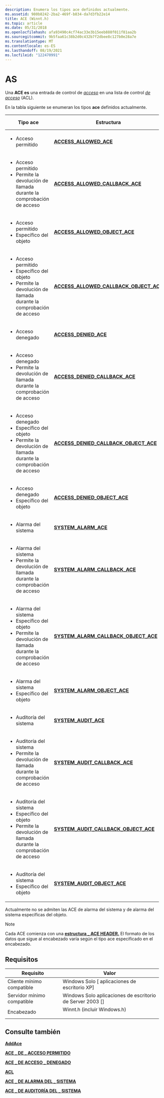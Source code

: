 ```yaml
---
description: Enumera los tipos ace definidos actualmente.
ms.assetid: 980b8242-2ba2-469f-b834-da7d3fb22e14
title: ACE (Winnt.h)
ms.topic: article
ms.date: 05/31/2018
ms.openlocfilehash: afa93490c4cf74ac33e3b15eeb888f011f81aa2b
ms.sourcegitcommit: 9b5faa61c38b2d0c432b7f2dbee8c127b0e28a7e
ms.translationtype: MT
ms.contentlocale: es-ES
ms.lasthandoff: 08/19/2021
ms.locfileid: "122470991"
---
```

# <a name="ace"></a>AS

Una **ACE es** una entrada de control de [*acceso*](/windows/desktop/SecGloss/a-gly) en una lista de control [*de acceso*](/windows/desktop/SecGloss/a-gly) (ACL).

En la tabla siguiente se enumeran los tipos **ace** definidos actualmente.




| Tipo ace | Estructura | Tipo de ACL | 
|----------|-----------|----------|
| <ul><li>Acceso permitido</li></ul> | <a href="/windows/desktop/api/Winnt/ns-winnt-access_allowed_ace"><strong>ACCESS_ALLOWED_ACE</strong></a> | Discrecional | 
| <ul><li>Acceso permitido</li><li>Permite la devolución de llamada durante la comprobación de acceso</li></ul> | <a href="/windows/desktop/api/Winnt/ns-winnt-access_allowed_callback_ace"><strong>ACCESS_ALLOWED_CALLBACK_ACE</strong></a> | Discrecional | 
| <ul><li>Acceso permitido</li><li>Específico del objeto</li></ul> | <a href="/windows/desktop/api/Winnt/ns-winnt-access_allowed_object_ace"><strong>ACCESS_ALLOWED_OBJECT_ACE</strong></a> | Discrecional | 
| <ul><li>Acceso permitido</li><li>Específico del objeto</li><li>Permite la devolución de llamada durante la comprobación de acceso</li></ul> | <a href="/windows/desktop/api/Winnt/ns-winnt-access_allowed_callback_object_ace"><strong>ACCESS_ALLOWED_CALLBACK_OBJECT_ACE</strong></a> | Discrecional | 
| <ul><li>Acceso denegado</li></ul> | <a href="/windows/desktop/api/Winnt/ns-winnt-access_denied_ace"><strong>ACCESS_DENIED_ACE</strong></a> | Discrecional | 
| <ul><li>Acceso denegado</li><li>Permite la devolución de llamada durante la comprobación de acceso</li></ul> | <a href="/windows/desktop/api/Winnt/ns-winnt-access_denied_callback_ace"><strong>ACCESS_DENIED_CALLBACK_ACE</strong></a> | Discrecional | 
| <ul><li>Acceso denegado</li><li>Específico del objeto</li><li>Permite la devolución de llamada durante la comprobación de acceso</li></ul> | <a href="/windows/desktop/api/Winnt/ns-winnt-access_denied_callback_object_ace"><strong>ACCESS_DENIED_CALLBACK_OBJECT_ACE</strong></a> | Discrecional | 
| <ul><li>Acceso denegado</li><li>Específico del objeto</li></ul> | <a href="/windows/desktop/api/Winnt/ns-winnt-access_denied_object_ace"><strong>ACCESS_DENIED_OBJECT_ACE</strong></a> | Discrecional | 
| <ul><li>Alarma del sistema</li></ul> | <a href="/windows/desktop/api/Winnt/ns-winnt-system_alarm_ace"><strong>SYSTEM_ALARM_ACE</strong></a> | Sistema | 
| <ul><li>Alarma del sistema</li><li>Permite la devolución de llamada durante la comprobación de acceso</li></ul> | <a href="/windows/desktop/api/Winnt/ns-winnt-system_alarm_callback_ace"><strong>SYSTEM_ALARM_CALLBACK_ACE</strong></a> | Sistema | 
| <ul><li>Alarma del sistema</li><li>Específico del objeto</li><li>Permite la devolución de llamada durante la comprobación de acceso</li></ul> | <a href="/windows/desktop/api/Winnt/ns-winnt-system_alarm_callback_object_ace"><strong>SYSTEM_ALARM_CALLBACK_OBJECT_ACE</strong></a> | Sistema | 
| <ul><li>Alarma del sistema</li><li>Específico del objeto</li></ul> | <a href="/windows/desktop/api/winnt/ns-winnt-system_alarm_object_ace"><strong>SYSTEM_ALARM_OBJECT_ACE</strong></a> | Sistema | 
| <ul><li>Auditoría del sistema</li></ul> | <a href="/windows/desktop/api/Winnt/ns-winnt-system_audit_ace"><strong>SYSTEM_AUDIT_ACE</strong></a> | Sistema | 
| <ul><li>Auditoría del sistema</li><li>Permite la devolución de llamada durante la comprobación de acceso</li></ul> | <a href="/windows/desktop/api/Winnt/ns-winnt-system_audit_callback_ace"><strong>SYSTEM_AUDIT_CALLBACK_ACE</strong></a> | Sistema | 
| <ul><li>Auditoría del sistema</li><li>Específico del objeto</li><li>Permite la devolución de llamada durante la comprobación de acceso</li></ul> | <a href="/windows/desktop/api/Winnt/ns-winnt-system_audit_callback_object_ace"><strong>SYSTEM_AUDIT_CALLBACK_OBJECT_ACE</strong></a> | Sistema | 
| <ul><li>Auditoría del sistema</li><li>Específico del objeto</li></ul> | <a href="/windows/desktop/api/Winnt/ns-winnt-system_alarm_object_ace"><strong>SYSTEM_AUDIT_OBJECT_ACE</strong></a> | Sistema | 




 

Actualmente no se admiten las ACE de alarma del sistema y de alarma del sistema específicas del objeto.

> [!Note]  
> Cada ACE comienza con una [**estructura \_ ACE HEADER.**](/windows/desktop/api/Winnt/ns-winnt-ace_header) El formato de los datos que sigue al encabezado varía según el tipo ace especificado en el encabezado.

 

## <a name="requirements"></a>Requisitos



| Requisito | Valor |
|-------------------------------------|--------------------------------------------------------------------------------------------------------|
| Cliente mínimo compatible<br/> | Windows Solo \[ aplicaciones de escritorio XP\]<br/>                                                            |
| Servidor mínimo compatible<br/> | Windows Solo aplicaciones de escritorio de Server 2003 \[\]<br/>                                                   |
| Encabezado<br/>                   | <dl> <dt>Winnt.h (incluir Windows.h)</dt> </dl> |



## <a name="see-also"></a>Consulte también

<dl> <dt>

[**AddAce**](/windows/win32/api/securitybaseapi/nf-securitybaseapi-addace)
</dt> <dt>

[**ACE \_ DE \_ ACCESO PERMITIDO**](/windows/desktop/api/Winnt/ns-winnt-access_allowed_ace)
</dt> <dt>

[**ACE \_ DE ACCESO \_ DENEGADO**](/windows/desktop/api/Winnt/ns-winnt-access_denied_ace)
</dt> <dt>

[**ACL**](/windows/desktop/api/Winnt/ns-winnt-acl)
</dt> <dt>

[**ACE \_ DE ALARMA DEL \_ SISTEMA**](/windows/desktop/api/Winnt/ns-winnt-system_alarm_object_ace)
</dt> <dt>

[**ACE \_ DE AUDITORÍA DEL \_ SISTEMA**](/windows/desktop/api/Winnt/ns-winnt-system_audit_ace)
</dt> </dl>


